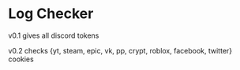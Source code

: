 # Log Checker

v0.1 
  gives all discord tokens

v0.2
  checks {yt, steam, epic, vk, pp, crypt, roblox, facebook, twitter} cookies
